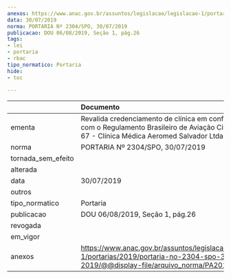 ```yaml
---
anexos: https://www.anac.gov.br/assuntos/legislacao/legislacao-1/portarias/2019/portaria-no-2304-spo-30-07-2019/@@display-file/arquivo_norma/PA2019-2304.pdf
data: 30/07/2019
norma: PORTARIA Nº 2304/SPO, 30/07/2019
publicacao: DOU 06/08/2019, Seção 1, pág.26
tags:
- lei
- portaria
- rbac
tipo_normatico: Portaria
hide: 
- toc 
 
---
```


|                    | Documento                                                                                                                                                   |
|:-------------------|:------------------------------------------------------------------------------------------------------------------------------------------------------------|
| ementa             | Revalida credenciamento de clínica em conformidade com o Regulamento Brasileiro de Aviação Civil - RBAC nº 67 - Clínica Médica Aeromed Salvador Ltda. - ME. |
| norma              | PORTARIA Nº 2304/SPO, 30/07/2019                                                                                                                            |
| tornada_sem_efeito |                                                                                                                                                             |
| alterada           |                                                                                                                                                             |
| data               | 30/07/2019                                                                                                                                                  |
| outros             |                                                                                                                                                             |
| tipo_normatico     | Portaria                                                                                                                                                    |
| publicacao         | DOU 06/08/2019, Seção 1, pág.26                                                                                                                             |
| revogada           |                                                                                                                                                             |
| em_vigor           |                                                                                                                                                             |
| anexos             | https://www.anac.gov.br/assuntos/legislacao/legislacao-1/portarias/2019/portaria-no-2304-spo-30-07-2019/@@display-file/arquivo_norma/PA2019-2304.pdf        |
